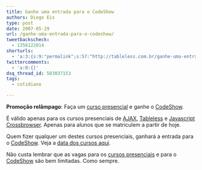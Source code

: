 ```yaml
---
title: Ganhe uma entrada para o CodeShow
authors: Diego Eis
type: post
date: 2007-05-29
url: /ganhe-uma-entrada-para-o-codeshow/
tweetbackscheck:
  - 1356122014
shorturls:
  - 'a:3:{s:9:"permalink";s:57:"http://tableless.com.br/ganhe-uma-entrada-para-o-codeshow";s:7:"tinyurl";s:26:"http://tinyurl.com/3q88vkd";s:4:"isgd";s:19:"http://is.gd/m050t9";}'
twittercomments:
  - 'a:0:{}'
dsq_thread_id: 503037153
tags:
  - cotidiano

---
```

**Promoção relâmpago**: Faça um [curso presencial][1] e ganhe o [CodeShow][2].

É válido apenas para os cursos presenciais de [AJAX][3], [Tableless][4] e [Javascript Crossbrowser][5]. Apenas para alunos que se matriculem a partir de hoje.
  
Quem fizer qualquer um destes cursos presenciais, ganhará a entrada para o [CodeShow][2]. Veja a [data dos cursos aqui][6].

Não custa lembrar que as vagas para os [cursos presenciais][7] e para o [CodeShow][8] são bem limitadas. Como sempre.

 [1]: http://visie.com.br/calendario/
 [2]: http://visie.com.br/codeshow/
 [3]: http://visie.com.br/cursos/ajax
 [4]: http://visie.com.br/cursos/tableless
 [5]: http://http://visie.com.br/cursos/javascript
 [6]: http://visie.com.br/calendario/ "Calendário da Visie"
 [7]: http://visie.com.br/calendario
 [8]: http://visie.com.br/codeshow